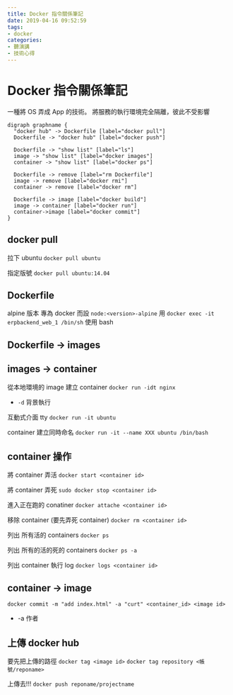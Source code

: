 ```yaml
---
title: Docker 指令關係筆記
date: 2019-04-16 09:52:59
tags: 
- docker
categories: 
- 聽演講
- 技術心得
---
```


# Docker 指令關係筆記

一種將 OS 弄成 App 的技術。
將服務的執行環境完全隔離，彼此不受影響

```graphviz
digraph graphname {
  "docker hub" -> Dockerfile [label="docker pull"]
  Dockerfile -> "docker hub" [label="docker push"]

  Dockerfile -> "show list" [label="ls"]
  image -> "show list" [label="docker images"]
  container -> "show list" [label="docker ps"]

  Dockerfile -> remove [label="rm Dockerfile"]
  image -> remove [label="docker rmi"]
  container -> remove [label="docker rm"]

  Dockerfile -> image [label="docker build"]
  image -> container [label="docker run"]
  container->image [label="docker commit"]
}
```

## docker pull

拉下 ubuntu
`docker pull ubuntu`

指定版號
`docker pull ubuntu:14.04`

## Dockerfile

alpine 版本 專為 docker 而設
`node:<version>-alpine`
用 `docker exec -it erpbackend_web_1 /bin/sh` 使用 bash

## Dockerfile -> images

## images -> container

從本地環境的 image 建立 container
`docker run -idt nginx`

- `-d` 背景執行

互動式介面 tty
`docker run -it ubuntu`

container 建立同時命名
`docker run -it --name XXX ubuntu /bin/bash`

## container 操作

將 container 弄活
`docker start <container id>`

將 container 弄死
`sudo docker stop <container id>`

進入正在跑的 conatiner
`docker attache <container id>`

移除 container (要先弄死 container)
`docker rm <container id>`

列出 所有活的 containers
`docker ps`

列出 所有的活的死的 containers
`docker ps -a`

列出 container 執行 log
`docker logs <container id>`

## container -> image

`docker commit -m "add index.html" -a "curt" <container_id> <image id>`

- -a 作者

## 上傳 docker hub

要先把上傳的路徑
`docker tag <image id>`
`docker tag repository <帳號/reponame>`

上傳去!!!
`docker push reponame/projectname`
